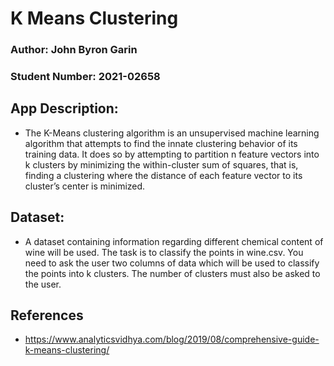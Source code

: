 # K Means Clustering

### Author: John Byron Garin
### Student Number: 2021-02658

## App Description: 
- The K-Means clustering algorithm is an unsupervised machine learning algorithm that attempts to find the innate clustering behavior of its training data. It does so by attempting to partition n feature vectors into k clusters by minimizing the within-cluster sum of squares, that is, finding a clustering where the distance of each feature vector to its cluster’s center is minimized.

## Dataset:
- A dataset containing information regarding different chemical content of wine will be used. The task is to classify
the points in wine.csv. You need to ask the user two columns of data which will be used to classify the points into k
clusters. The number of clusters must also be asked to the user.

## References
- https://www.analyticsvidhya.com/blog/2019/08/comprehensive-guide-k-means-clustering/